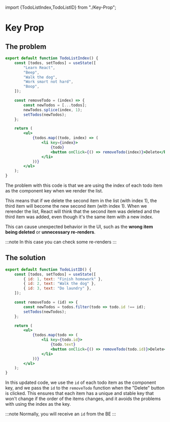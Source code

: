 import {TodoListIndex,TodoListID} from "./Key-Prop";

# Key Prop


## The problem

<TodoListIndex />

```jsx title="App.js" showLineNumbers {3-7,11-12,19,21}
export default function TodoListIndex() {
	const [todos, setTodos] = useState([
		"Learn React",
		"Beep",
		"Walk the dog",
		"Work smart not hard",
		"Boop",
	]);

	const removeTodo = (index) => {
		const newTodos = [...todos];
		newTodos.splice(index, 1);
		setTodos(newTodos);
	};

	return (
		<ul>
			{todos.map((todo, index) => (
				<li key={index}>
					{todo}
					<button onClick={() => removeTodo(index)}>Delete</button>
				</li>
			))}
		</ul>
	);
}
```

The problem with this code is that we are using the index of each todo item as the component key when we render the list.

This means that if we delete the second item in the list (with index 1), the third item will become the new second item (with index 1). When we rerender the list, React will think that the second item was deleted and the third item was added, even though it's the same item with a new index. 

This can cause unexpected behavior in the UI, such as the **wrong item being deleted** or **unnecessary re-renders**.

:::note
In this case you can check some re-renders
:::

## The solution

<TodoListID />

```jsx title="App.js" showLineNumbers {3-5,9,16,18}
export default function TodoListID() {
	const [todos, setTodos] = useState([
		{ id: 1, text: "Finish homework" },
		{ id: 2, text: "Walk the dog" },
		{ id: 3, text: "Do laundry" },
	]);

	const removeTodo = (id) => {
		const newTodos = todos.filter(todo => todo.id !== id);
		setTodos(newTodos);
	};

	return (
		<ul>
			{todos.map(todo => (
				<li key={todo.id}>
					{todo.text}
					<button onClick={() => removeTodo(todo.id)}>Delete</button>
				</li>
			))}
		</ul>
	);
}
```

In this updated code, we use the `id` of each todo item as the component key, and we pass the `id` to the `removeTodo` function when the "Delete" button is clicked. This ensures that each item has a unique and stable key that won't change if the order of the items changes, and it avoids the problems with using the index as the key.

:::note
Normally, you will receive an `id` from the BE
:::
